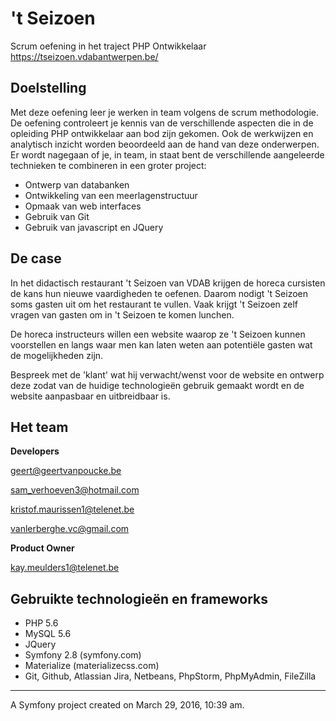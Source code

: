 't Seizoen
=

 Scrum oefening in het traject PHP Ontwikkelaar
 https://tseizoen.vdabantwerpen.be/

Doelstelling
-
 Met deze oefening leer je werken in team volgens de scrum methodologie.
 De oefening controleert je kennis van de verschillende aspecten die in de opleiding PHP ontwikkelaar aan bod zijn gekomen.
 Ook de werkwijzen en analytisch inzicht worden beoordeeld aan de hand van deze onderwerpen.
 Er wordt nagegaan of je, in team, in staat bent de verschillende aangeleerde technieken te combineren in een groter project:

 * Ontwerp van databanken
 * Ontwikkeling van een meerlagenstructuur
 * Opmaak van web interfaces
 * Gebruik van Git
 * Gebruik van javascript en JQuery


De case
-

 In het didactisch restaurant 't Seizoen van VDAB krijgen de horeca cursisten de kans hun nieuwe vaardigheden te oefenen. Daarom nodigt 't Seizoen soms gasten uit om het restaurant te vullen.
 Vaak krijgt 't Seizoen zelf vragen van gasten om in 't Seizoen te komen lunchen.

 De horeca instructeurs willen een website waarop ze 't Seizoen kunnen voorstellen en langs waar men kan laten weten aan potentiële gasten wat de mogelijkheden zijn.

 Bespreek met de 'klant' wat hij verwacht/wenst voor de website en ontwerp deze zodat van de huidige technologieën gebruik gemaakt wordt en de website aanpasbaar en uitbreidbaar is.


Het team
-


**Developers**

geert@geertvanpoucke.be

sam_verhoeven3@hotmail.com

kristof.maurissen1@telenet.be

vanlerberghe.vc@gmail.com


**Product Owner**

kay.meulders1@telenet.be


Gebruikte technologieën en frameworks
-

- PHP 5.6
- MySQL 5.6
- JQuery
- Symfony 2.8 (symfony.com)
- Materialize (materializecss.com)
- Git, Github, Atlassian Jira, Netbeans, PhpStorm, PhpMyAdmin, FileZilla


---
A Symfony project created on March 29, 2016, 10:39 am.
